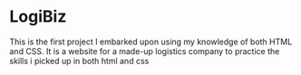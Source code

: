 # LogiBiz
This is the first project I embarked upon using my knowledge of both HTML and CSS.
It is a website for a made-up logistics company to practice the skills i picked up in both html and css
